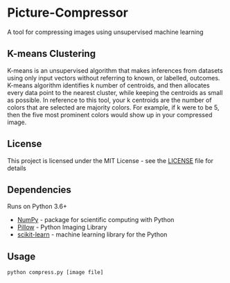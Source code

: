 # Picture-Compressor
A tool for compressing images using unsupervised machine learning


## K-means Clustering

K-means is an unsupervised algorithm that makes inferences from datasets using only input vectors without referring to known, or labelled, outcomes. K-means algorithm identifies k number of centroids, and then allocates every data point to the nearest cluster, while keeping the centroids as small as possible. In reference to this tool, your k centroids are the number of colors that are selected are majority colors. For example, if k were to be 5, then the five most prominent colors would show up in your compressed image. 

## License

This project is licensed under the MIT License - see the [LICENSE](LICENSE) file for details

## Dependencies

Runs on Python 3.6+
* [NumPy](https://www.numpy.org) - package for scientific computing with Python
* [Pillow](https://pillow.readthedocs.io/en/stable/) - Python Imaging Library
* [scikit-learn](https://scikit-learn.org/stable/) - machine learning library for the Python 

## Usage

```
python compress.py [image file]
```


